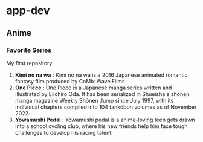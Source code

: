 # app-dev
## Anime
### Favorite Series

My first repository
1. **Kimi no na wa** 
: Kimi no na wa is a 2016 Japanese animated romantic fantasy film produced by CoMix Wave Films
2. **One Piece**
: One Piece is a Japanese manga series written and illustrated by Eiichiro Oda. It has been serialized in Shueisha's shōnen manga magazine Weekly Shōnen Jump since July 1997, with its individual chapters compiled into 104 tankōbon volumes as of November 2022.
3. **Yowamushi Pedal**
: Yowamushi pedal is a anime-loving teen gets drawn into a school cycling club, where his new friends help him face tough challenges to develop his racing talent.


